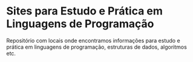 # Sites para Estudo e Prática em Linguagens de Programação
Repositório com locais onde encontramos informações para estudo e prática em linguagens de programação, estruturas de dados, algoritmos etc.
